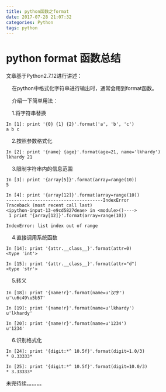 ```yaml
---
title: python函数之format
date: 2017-07-28 21:07:32
categories: Python
tags: python
---
```


python format 函数总结
====
文章基于Python2.7.12进行讲述：

&#160;&#160;&#160;&#160;在python中格式化字符串进行输出时，通常会用到format函数。

&#160;&#160;&#160;&#160;介绍一下简单用法：

&#160;&#160;&#160;&#160;1.将字符串替换

<!-- more -->

	In [1]: print '{0} {1} {2}'.format('a', 'b', 'c')
	a b c

&#160;&#160;&#160;&#160;2.按照参数格式化

	In [2]: print '{name} {age}'.format(age=21, name='lkhardy')
	lkhardy 21

&#160;&#160;&#160;&#160;3.限制字符串内的信息范围

	In [3]: print '{array[5]}'.format(array=range(10))
	5

	In [4]: print '{array[12]}'.format(array=range(10))
	-------------------------------------IndexError
    Traceback (most recent call last)
	<ipython-input-13-e9cd5827deae> in <module>()---->
	 1 print '{array[12]}'.format(array=range(10))

	IndexError: list index out of range

&#160;&#160;&#160;&#160;4.直接调用系统函数

	In [14]: print '{attr.__class__}'.format(attr=0)
	<type 'int'>

	In [15]: print '{attr.__class__}'.format(attr="d")
	<type 'str'>

&#160;&#160;&#160;&#160;5.转义

	In [18]: print '{name!r}'.format(name=u'汉字')
	u'\u6c49\u5b57'

	In [19]: print '{name!r}'.format(name=u'lkhardy')
	u'lkhardy'

	In [20]: print '{name!r}'.format(name=u'1234')
	u'1234'

&#160;&#160;&#160;&#160;6.识别格式化

	In [24]: print '{digit:*^ 10.5f}'.format(digit=1.0/3)
	* 0.33333*

	In [25]: print '{digit:*^ 10.5f}'.format(digit=10.0/3)
	* 3.33333*

未完待续。。。。。。

